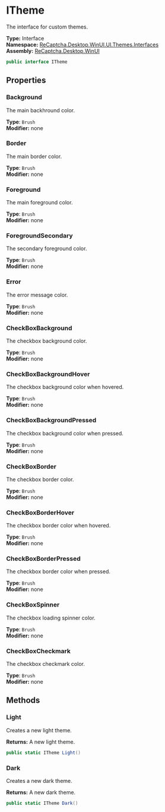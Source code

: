 # ITheme
The interface for custom themes.

**Type:** Interface
<br />
**Namespace:** [ReCaptcha.Desktop.WinUI.UI.Themes.Interfaces](/ReCaptcha.Desktop/reference/recaptcha.desktop.winui/ui/themes/interfaces/)
<br />
**Assembly:** [ReCaptcha.Desktop.WinUI](/ReCaptcha.Desktop/reference/recaptcha.desktop.winui/)

```cs
public interface ITheme
```

## Properties

### Background
The main backhround color.

**Type**: `Brush`
<br />
**Modifier:** none

### Border
The main border color.

**Type**: `Brush`
<br />
**Modifier:** none

### Foreground
The main foreground color.

**Type**: `Brush`
<br />
**Modifier:** none

### ForegroundSecondary
The secondary foreground color.

**Type**: `Brush`
<br />
**Modifier:** none

### Error
The error message color.

**Type**: `Brush`
<br />
**Modifier:** none

### CheckBoxBackground
The checkbox background color.

**Type**: `Brush`
<br />
**Modifier:** none

### CheckBoxBackgroundHover
The checkbox background color when hovered.

**Type**: `Brush`
<br />
**Modifier:** none

### CheckBoxBackgroundPressed
The checkbox background color when pressed.

**Type**: `Brush`
<br />
**Modifier:** none

### CheckBoxBorder
The checkbox border color.

**Type**: `Brush`
<br />
**Modifier:** none

### CheckBoxBorderHover
The checkbox border color when hovered.

**Type**: `Brush`
<br />
**Modifier:** none

### CheckBoxBorderPressed
The checkbox border color when pressed.

**Type**: `Brush`
<br />
**Modifier:** none

### CheckBoxSpinner
The checkbox loading spinner color.

**Type**: `Brush`
<br />
**Modifier:** none

### CheckBoxCheckmark
The checkbox checkmark color.

**Type**: `Brush`
<br />
**Modifier:** none


## Methods

### Light
Creates a new light theme.

**Returns:** A new light theme.
```cs
public static ITheme Light() 
```

### Dark
Creates a new dark theme.

**Returns:** A new dark theme.
```cs
public static ITheme Dark() 
```